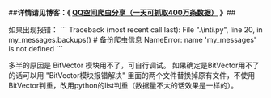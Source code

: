 ##**详情请见博客：《 [QQ空间爬虫分享（一天可抓取400万条数据）](http://blog.csdn.net/bone_ace/article/details/50759970) 》**##
<p>
<p>
如果出现报错：
```
Traceback (most recent call last):
  File ".\inti.py", line 20, in <module>
    my_messages.backups() # 备份爬虫信息
NameError: name 'my_messages' is not defined
```

<p>
多半的原因是 BitVector 模块用不了，可自行调试。
如果确定是BitVector用不了的话可以用 "BitVector模块报错解决" 里面的两个文件替换掉原有文件，不使用BitVector判重，改用python的list判重（数据量不大的话效果是一样的）。
